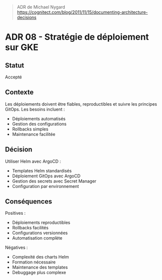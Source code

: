 > ADR de Michael Nygard
> https://cognitect.com/blog/2011/11/15/documenting-architecture-decisions

# ADR 08 - Stratégie de déploiement sur GKE

## Statut
Accepté

## Contexte
Les déploiements doivent être fiables, reproductibles et suivre les principes GitOps. Les besoins incluent :
- Déploiements automatisés
- Gestion des configurations
- Rollbacks simples
- Maintenance facilitée

## Décision
Utiliser Helm avec ArgoCD :
- Templates Helm standardisés
- Déploiement GitOps avec ArgoCD
- Gestion des secrets avec Secret Manager
- Configuration par environnement

## Conséquences
Positives :
- Déploiements reproductibles
- Rollbacks facilités
- Configurations versionnées
- Automatisation complète

Négatives :
- Complexité des charts Helm
- Formation nécessaire
- Maintenance des templates
- Debuggage plus complexe
